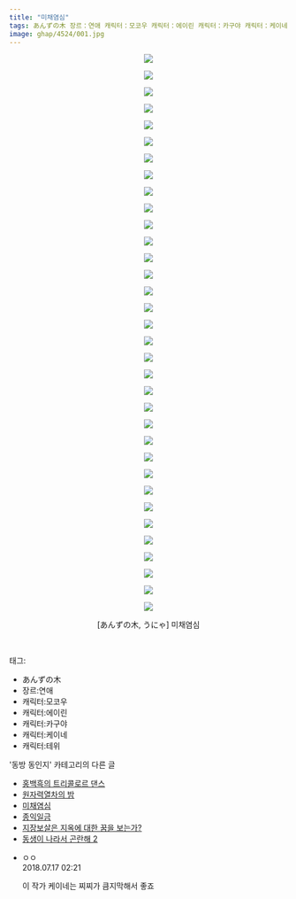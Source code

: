 ```yaml
---
title: "미채염심"
tags: あんずの木 장르：연애 캐릭터：모코우 캐릭터：에이린 캐릭터：카구야 캐릭터：케이네 캐릭터：테위 うにゃ 동방_동인지
image: ghap/4524/001.jpg
---
```

<div class="article">
<p style="text-align: center; clear: none; float: none;"><img src="{{ site.nasurl }}/ghap/4524/001.jpg"/></p>
<p style="text-align: center; clear: none; float: none;"><img src="{{ site.nasurl }}/ghap/4524/002.jpg"/></p>
<p style="text-align: center; clear: none; float: none;"><img src="{{ site.nasurl }}/ghap/4524/003.jpg"/></p>
<p style="text-align: center; clear: none; float: none;"><img src="{{ site.nasurl }}/ghap/4524/004.jpg"/></p>
<p style="text-align: center; clear: none; float: none;"><img src="{{ site.nasurl }}/ghap/4524/005.jpg"/></p>
<p style="text-align: center; clear: none; float: none;"><img src="{{ site.nasurl }}/ghap/4524/006.jpg"/></p>
<p style="text-align: center; clear: none; float: none;"><img src="{{ site.nasurl }}/ghap/4524/007.jpg"/></p>
<p style="text-align: center; clear: none; float: none;"><img src="{{ site.nasurl }}/ghap/4524/008.jpg"/></p>
<p style="text-align: center; clear: none; float: none;"><img src="{{ site.nasurl }}/ghap/4524/009.jpg"/></p>
<p style="text-align: center; clear: none; float: none;"><img src="{{ site.nasurl }}/ghap/4524/010.jpg"/></p>
<p style="text-align: center; clear: none; float: none;"><img src="{{ site.nasurl }}/ghap/4524/011.jpg"/></p>
<p style="text-align: center; clear: none; float: none;"><img src="{{ site.nasurl }}/ghap/4524/012.jpg"/></p>
<p style="text-align: center; clear: none; float: none;"><img src="{{ site.nasurl }}/ghap/4524/013.jpg"/></p>
<p style="text-align: center; clear: none; float: none;"><img src="{{ site.nasurl }}/ghap/4524/014.jpg"/></p>
<p style="text-align: center; clear: none; float: none;"><img src="{{ site.nasurl }}/ghap/4524/015.jpg"/></p>
<p style="text-align: center; clear: none; float: none;"><img src="{{ site.nasurl }}/ghap/4524/016.jpg"/></p>
<p style="text-align: center; clear: none; float: none;"><img src="{{ site.nasurl }}/ghap/4524/017.jpg"/></p>
<p style="text-align: center; clear: none; float: none;"><img src="{{ site.nasurl }}/ghap/4524/018.jpg"/></p>
<p style="text-align: center; clear: none; float: none;"><img src="{{ site.nasurl }}/ghap/4524/019.jpg"/></p>
<p style="text-align: center; clear: none; float: none;"><img src="{{ site.nasurl }}/ghap/4524/020.jpg"/></p>
<p style="text-align: center; clear: none; float: none;"><img src="{{ site.nasurl }}/ghap/4524/021.jpg"/></p>
<p style="text-align: center; clear: none; float: none;"><img src="{{ site.nasurl }}/ghap/4524/022.jpg"/></p>
<p style="text-align: center; clear: none; float: none;"><img src="{{ site.nasurl }}/ghap/4524/023.jpg"/></p>
<p style="text-align: center; clear: none; float: none;"><img src="{{ site.nasurl }}/ghap/4524/024.jpg"/></p>
<p style="text-align: center; clear: none; float: none;"><img src="{{ site.nasurl }}/ghap/4524/025.jpg"/></p>
<p style="text-align: center; clear: none; float: none;"><img src="{{ site.nasurl }}/ghap/4524/026.jpg"/></p>
<p style="text-align: center; clear: none; float: none;"><img src="{{ site.nasurl }}/ghap/4524/027.jpg"/></p>
<p style="text-align: center; clear: none; float: none;"><img src="{{ site.nasurl }}/ghap/4524/028.jpg"/></p>
<p style="text-align: center; clear: none; float: none;"><img src="{{ site.nasurl }}/ghap/4524/029.jpg"/></p>
<p style="text-align: center; clear: none; float: none;"><img src="{{ site.nasurl }}/ghap/4524/030.jpg"/></p>
<p style="text-align: center; clear: none; float: none;"><img src="{{ site.nasurl }}/ghap/4524/031.jpg"/></p>
<p style="text-align: center; clear: none; float: none;"><img src="{{ site.nasurl }}/ghap/4524/032.jpg"/></p>
<p style="text-align: center; clear: none; float: none;"><img src="{{ site.nasurl }}/ghap/4524/033.jpg"/></p>
<p style="text-align: center; clear: none; float: none;"><img src="{{ site.nasurl }}/ghap/4524/034.jpg"/></p>
<p style="text-align: center; clear: none; float: none;">[あんずの木, うにゃ] 미채염심</p>
<p><br/></p>
</div><div class="tagTrail">
<p>태그: </p>
<ul>
<li>あんずの木</li>
<li>장르:연애</li>
<li>캐릭터:모코우</li>
<li>캐릭터:에이린</li>
<li>캐릭터:카구야</li>
<li>캐릭터:케이네</li>
<li>캐릭터:테위</li>
</ul>
</div><div class="another">
<p>'동방 동인지' 카테고리의 다른 글</p>
<ul>
<li><a href="/2018-07-18-ghap_4530">홍백흑의 트리콜로르 댄스</a></li>
<li><a href="/2018-07-17-ghap_4528">원자력열차의 밤</a></li>
<li><a href="/2018-07-16-ghap_4524">미채염심</a></li>
<li><a href="/2018-07-16-ghap_4523">종익일금</a></li>
<li><a href="/2018-07-16-ghap_4522">지장보살은 지옥에 대한 꿈을 보는가?</a></li>
<li><a href="/2018-07-16-ghap_4521">동생이 나라서 곤란해 2</a></li>
</ul>
</div><div class="cb_module cb_fluid">
<div class="cb_wrt cb_profile">
<div class="comment">
<ul>
<li class="cb_thumb_off" id="comment15288275">
<div class="cb_comment_area">
<div class="cb_info_area">
<div class="cb_section">
<span class="cb_nick_name">ㅇㅇ</span>
</div>
<div class="cb_section">
<span class="cb_date">2018.07.17 02:21 </span>
</div>
</div>
<div class="cb_dsc_comment">
<p class="cb_dsc">
											이 작가 케이네는 찌찌가 큼지막해서 좋죠
										</p>
</div>
</div></li>
</ul>
</div>
</div><!-- commentList close -->
</div>